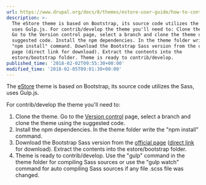 ```yaml
---
url: https://www.drupal.org/docs/8/themes/estore-user-guide/how-to-contribute
description: >-
  The eStore theme is based on Bootstrap, its source code utilizes the Sass,
  uses Gulp.js. For contrib/develop the theme you'll need to: Clone the theme.
  Go to the Version control page, select a branch and clone the theme using the
  suggested code. Install the npm dependencies. In the theme folder write the
  "npm install" command. Download the Bootstrap Sass version from the official
  page (direct link for download). Extract the contents into the
  estore/bootstrap folder. Theme is ready to contrib/develop.
published_time: '2018-02-02T09:55:30+00:00'
modified_time: '2018-02-05T09:01:30+00:00'
---
```

The [eStore](https://www.drupal.org/project/estore) theme is based on Bootstrap, its source code utilizes the Sass, uses Gulp.js.

For contrib/develop the theme you'll need to: 

1. Clone the theme. Go to the [Version control](https://www.drupal.org/project/sshop/git-instructions) page, select a branch and clone the theme using the suggested code.
2. Install the npm dependencies. In the theme folder write the "npm install" command.
3. Download the Bootstrap Sass version from the [official page](http://getbootstrap.com/docs/3.3/getting-started/#download) ([direct link](https://github.com/twbs/bootstrap-sass/archive/v3.3.7.tar.gz) for download). Extract the contents into the estore/bootstrap folder.
4. Theme is ready to contrib/develop. Use the "gulp" command in the theme folder for compiling Sass sources or use the "gulp watch" command for auto compiling Sass sources if any file .scss file was changed.